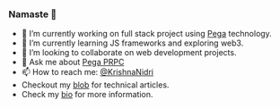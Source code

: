 ### Namaste 🙏

- 🔭 I’m currently working on full stack project using [Pega](https://www.pega.com/products/pega-platform) technology.
- 🌱 I’m currently learning JS frameworks and exploring web3.
- 👯 I’m looking to collaborate on web development projects.
- 💬 Ask me about [Pega PRPC](https://www.pega.com/products/pega-platform)
- 📫 How to reach me: [@KrishnaNidri](https://twitter.com/KrishnaNidri)
- Checkout my [blob](https://blog.nidri.dev) for technical articles.
- Check my [bio](https://nidri.dev) for more information.
